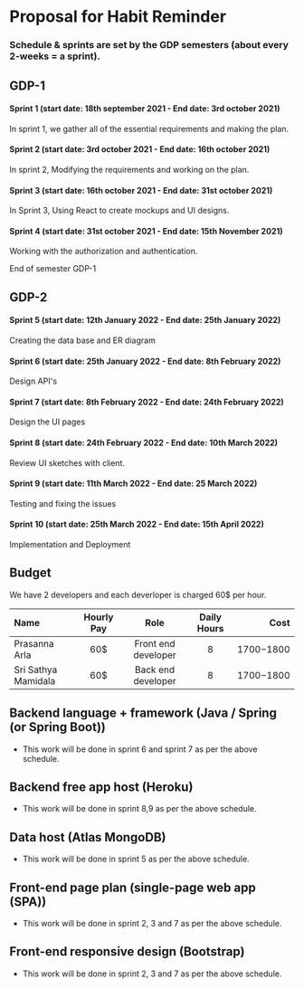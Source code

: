 # Proposal for Habit Reminder

### Schedule & sprints are set by the GDP semesters (about every 2-weeks = a sprint).

## GDP-1

#### Sprint 1 (start date: 18th september 2021 - End date: 3rd october 2021)
In sprint 1, we gather all of the essential requirements and making the plan.

#### Sprint 2 (start date: 3rd october 2021 - End date: 16th october 2021)
In sprint 2, Modifying the requirements and working on the plan.

#### Sprint 3 (start date: 16th october 2021 - End date: 31st october 2021)
In Sprint 3, Using React to create mockups and UI designs.

#### Sprint 4 (start date: 31st october 2021 - End date: 15th November 2021)
Working with the authorization and authentication.

End of semester GDP-1

## GDP-2

#### Sprint 5 (start date: 12th January 2022 - End date: 25th January 2022)
Creating the data base and ER diagram

#### Sprint 6 (start date: 25th January 2022 - End date: 8th February 2022)
Design API's

#### Sprint 7 (start date: 8th February 2022 - End date: 24th February 2022)
Design the UI pages

#### Sprint 8 (start date: 24th February 2022 - End date: 10th March 2022)
Review UI sketches with client.

#### Sprint 9 (start date: 11th March 2022 - End date: 25 March 2022)
Testing and fixing the issues

#### Sprint 10 (start date: 25th March 2022 - End date: 15th April 2022)
Implementation and Deployment

## Budget 
We have 2 developers and each deverloper is charged 60$ per hour.

| Name | Hourly Pay | Role | Daily Hours | Cost | 
| :--- | :----: | :---: | :---: | ---:|
| Prasanna Arla | 60$ | Front end developer | 8 | 1700$-1800$ |
| Sri Sathya Mamidala|60$| Back end developer | 8 | 1700$-1800$ |

## Backend language + framework (Java / Spring (or Spring Boot))
* This work will be done in sprint 6 and sprint 7 as per the above schedule.

## Backend free app host (Heroku)
* This work will be done in sprint 8,9 as per the above schedule.

## Data host (Atlas MongoDB)
* This work will be done in sprint 5 as per the above schedule.

## Front-end page plan (single-page web app (SPA))
* This work will be done in sprint 2, 3 and 7 as per the above schedule.
## Front-end responsive design (Bootstrap)
* This work will be done in sprint 2, 3 and 7 as per the above schedule.
